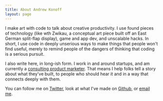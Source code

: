 ```yaml
---
title: About Andrew Konoff
layout: page
---
```

I make art with code to talk about creative productivity. I use found pieces of technology (like wth Zwikau, a conceptual art piece built off an East German split-flap display), game and app dev, and unscalable hacks. In short, I use code in deeply unserious ways to make things that people won't find useful, merely to remind people of the dangers of thinking that coding is a serious pursuit.

I also write here, in long-ish form. I work in and around startups, and am currently a [consulting product marketer](http://grok.work). That means I help folks tell a story about what they've built, to people who should hear it and in a way that connects deeply with them.

You can follow me on [Twitter](https://twitter.com/andknf), look at what I've made on [Github](https://github.com/andkon), or [email me](mailto:andrew.konoff@gmail.com).